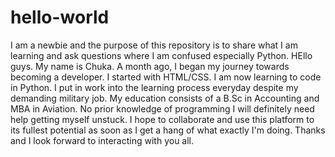 # hello-world
I am a newbie and the purpose of this repository is to share what I am learning and ask questions where I am confused especially Python.
HEllo guys. My name is Chuka. A month ago, I began my journey towards becoming a developer. I started with HTML/CSS. I am now learning to code in Python. I put in work into the learning process everyday despite my demanding military job. My education consists of a B.Sc in Accounting and MBA in Aviation. No prior knowledge of programming I will definitely need help getting myself unstuck. I hope to collaborate and use this platform to its fullest potential as soon as I get a hang of what exactly I'm doing. Thanks and I look forward to interacting with you all.
